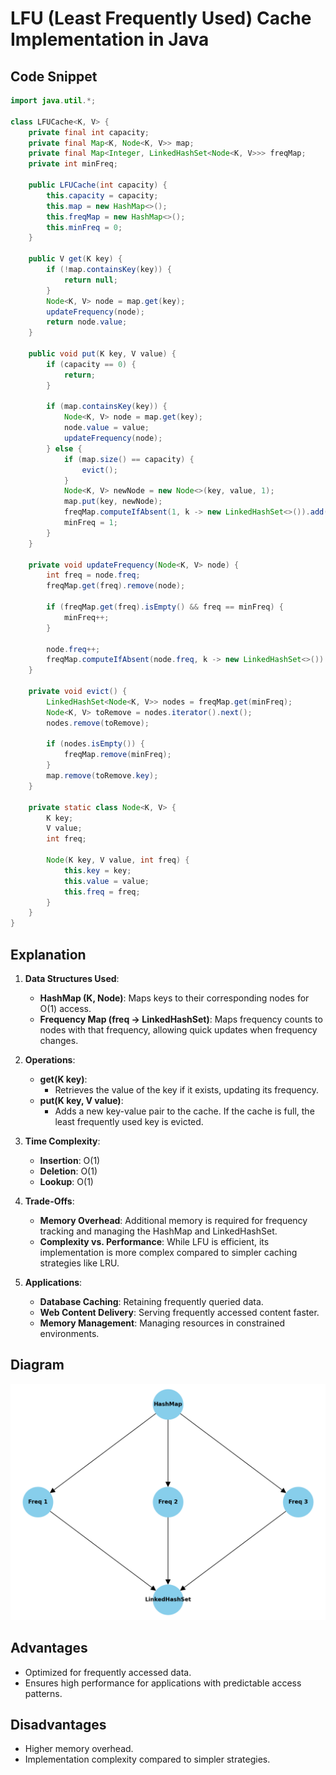
# LFU (Least Frequently Used) Cache Implementation in Java

## Code Snippet

```java
import java.util.*;

class LFUCache<K, V> {
    private final int capacity;
    private final Map<K, Node<K, V>> map;
    private final Map<Integer, LinkedHashSet<Node<K, V>>> freqMap;
    private int minFreq;

    public LFUCache(int capacity) {
        this.capacity = capacity;
        this.map = new HashMap<>();
        this.freqMap = new HashMap<>();
        this.minFreq = 0;
    }

    public V get(K key) {
        if (!map.containsKey(key)) {
            return null;
        }
        Node<K, V> node = map.get(key);
        updateFrequency(node);
        return node.value;
    }

    public void put(K key, V value) {
        if (capacity == 0) {
            return;
        }

        if (map.containsKey(key)) {
            Node<K, V> node = map.get(key);
            node.value = value;
            updateFrequency(node);
        } else {
            if (map.size() == capacity) {
                evict();
            }
            Node<K, V> newNode = new Node<>(key, value, 1);
            map.put(key, newNode);
            freqMap.computeIfAbsent(1, k -> new LinkedHashSet<>()).add(newNode);
            minFreq = 1;
        }
    }

    private void updateFrequency(Node<K, V> node) {
        int freq = node.freq;
        freqMap.get(freq).remove(node);

        if (freqMap.get(freq).isEmpty() && freq == minFreq) {
            minFreq++;
        }

        node.freq++;
        freqMap.computeIfAbsent(node.freq, k -> new LinkedHashSet<>()).add(node);
    }

    private void evict() {
        LinkedHashSet<Node<K, V>> nodes = freqMap.get(minFreq);
        Node<K, V> toRemove = nodes.iterator().next();
        nodes.remove(toRemove);

        if (nodes.isEmpty()) {
            freqMap.remove(minFreq);
        }
        map.remove(toRemove.key);
    }

    private static class Node<K, V> {
        K key;
        V value;
        int freq;

        Node(K key, V value, int freq) {
            this.key = key;
            this.value = value;
            this.freq = freq;
        }
    }
}
```

## Explanation

1. **Data Structures Used**:
   - **HashMap (K, Node)**: Maps keys to their corresponding nodes for O(1) access.
   - **Frequency Map (freq -> LinkedHashSet<Node>)**: Maps frequency counts to nodes with that frequency, allowing quick updates when frequency changes.

2. **Operations**:
   - **get(K key)**:
     - Retrieves the value of the key if it exists, updating its frequency.
   - **put(K key, V value)**:
     - Adds a new key-value pair to the cache. If the cache is full, the least frequently used key is evicted.

3. **Time Complexity**:
   - **Insertion**: O(1)
   - **Deletion**: O(1)
   - **Lookup**: O(1)

4. **Trade-Offs**:
   - **Memory Overhead**: Additional memory is required for frequency tracking and managing the HashMap and LinkedHashSet.
   - **Complexity vs. Performance**: While LFU is efficient, its implementation is more complex compared to simpler caching strategies like LRU.

5. **Applications**:
   - **Database Caching**: Retaining frequently queried data.
   - **Web Content Delivery**: Serving frequently accessed content faster.
   - **Memory Management**: Managing resources in constrained environments.

## Diagram

![LFU Cache Diagram](LFU_Cache_Diagram.png)

## Advantages

- Optimized for frequently accessed data.
- Ensures high performance for applications with predictable access patterns.

## Disadvantages

- Higher memory overhead.
- Implementation complexity compared to simpler strategies.

